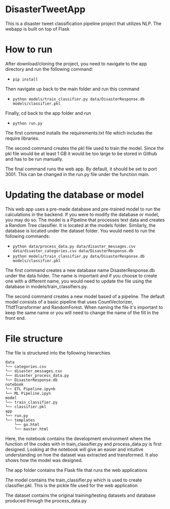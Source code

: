 # DisasterTweetApp
This is a disaster tweet classification pipeline project that utilizes NLP. The webapp is built on top of Flask

# How to run

After download/cloning the project, you need to navigate to the app directory and run the following command:
- `pip install`

Then navigate up back to the main folder and run this command
- `python models/train_classifier.py data/DisasterResponse.db models/classifier.pkl`

Finally, cd back to the app folder and run
- `python run.py`

The first command installs the requirements.txt file which includes the require libraries.

The second command creates the pkl file used to train the model. Since the pkl file would be at least 1 GB it would be too large to be stored in Github and has to be run manually.

The final command runs the web app. By default, it should be set to port 3001. This can be changed in the run.py file under the function main.

# Updating the database or model

This web app uses a pre-made database and pre-trained model to run the calculations in the backend. If you were to modify the database or model, you may do so.
The model is a Pipeline that processes text data and creates a Random Tree classifier. It is located at the models folder. Similarly, the database is located under 
the dataset folder. You would need to run the following commands: 

- `python data/process_data.py data/disaster_messages.csv data/disaster_categories.csv data/DisasterResponse.db`
- `python models/train_classifier.py data/DisasterResponse.db models/classifier.pkl`

The first command creates a new database name DisasterResponse.db under the data folder. The name is important and if you choose to create one with a different name, you would need to update the file using the database in models/train_classifiers.py. 

The second command creates a new model based of a pipeline. The default model consists of a basic pipeline that uses CountVectorizer, TfidfTransformer and RandomForest. When naming the file it's important to keep the same name or you will need to change the name of the fill in the front end. 

# File structure

The file is structured into the following hierarchies

```
data
└── categories.csv
└── disaster_messages.csv
└── disaster_process_data.py
└── DisasterResponse.db
notebook
└── ETL Pipeline.ipynb
└── ML Pipeline.ipyn
model
└── train_classifier.py
└── classifier.pkl
app
└── run.py
└── templates
    └── go.html
    └── master.html
```
Here, the notebook contains the development environment where the function of the codes with in train_classifier.py and process_data.py is first designed. Looking at the notebook will give an easier and intuitive understanding on hoe the dataset was extracted and transformed. It also shows how the model was designed.

The app folder contains the Flask file that runs the web applications

The model contains the train_classifier.py which is used to create classifier.pkl. This is the pickle file used for the web application

The dataset contains the original training/testing datasets and database produced through the process_data.py

